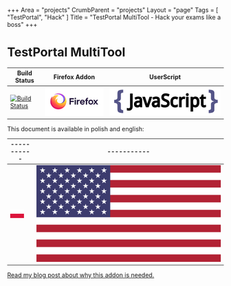 +++
Area = "projects"
CrumbParent = "projects"
Layout = "page"
Tags = [ "TestPortal", "Hack" ]
Title = "TestPortal MultiTool - Hack your exams like a boss"
+++

# TestPortal MultiTool

| Build Status | Firefox Addon | UserScript |
| ------------ | ------------- | ---------- |
| [![Build Status](https://ci.mrcyjanek.net/badge/build-ext-testportal-multitool.svg)](https://ci.mrcyjanek.net/jobs/build-ext-testportal-multitool) | [![Firefox Addon](static/firefox.svg)](https://static.mrcyjanek.net/laminarci/build-ext-testportal-multitool/latest/testportal-multitool-edge.xpi) | [![UserScript](static/javascript.svg)](https://git.mrcyjanek.net/mrcyjanek/testportal-multitool/raw/branch/main/script.js) |

This document is available in polish and english:

| ----------- | ----------- |
| - | - |
| [![Polish](static/flags/pl.svg)](https://mrcyjanek.net/projects/testportal-multitool/README.pl.html) | [![English](static/flags/us.svg)](https://mrcyjanek.net/projects/testportal-multitool/README.en.html) |

<!-- teachers, -->
[Read my blog post about why this addon is needed.](https://mrcyjanek.net/blog/9996-TestPortal-I-am-here.html)